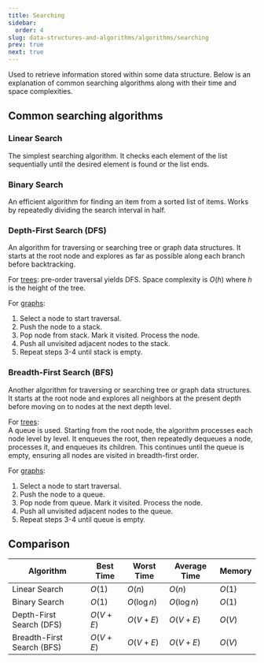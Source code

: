 ```yaml
---
title: Searching
sidebar:
  order: 4
slug: data-structures-and-algorithms/algorithms/searching
prev: true
next: true
---
```


Used to retrieve information stored within some data structure. Below is an explanation of common searching algorithms along with their time and space complexities.

## Common searching algorithms

### Linear Search

The simplest searching algorithm. It checks each element of the list sequentially until the desired element is found or the list ends.

### Binary Search

An efficient algorithm for finding an item from a sorted list of items. Works by repeatedly dividing the search interval in half.

### Depth-First Search (DFS)

An algorithm for traversing or searching tree or graph data structures. It starts at the root node and explores as far as possible along each branch before backtracking.

For [trees](/data-structures-and-algorithms/data-structures/tree): pre-order traversal yields DFS. Space complexity is $O(h)$ where $h$ is the height of the tree.

For [graphs](/data-structures-and-algorithms/data-structures/graph):

1. Select a node to start traversal.
2. Push the node to a stack.
3. Pop node from stack. Mark it visited. Process the node.
4. Push all unvisited adjacent nodes to the stack.
5. Repeat steps 3-4 until stack is empty.

### Breadth-First Search (BFS)

Another algorithm for traversing or searching tree or graph data structures. It starts at the root node and explores all neighbors at the present depth before moving on to nodes at the next depth level.

For [trees](/data-structures-and-algorithms/data-structures/tree):   
A queue is used. Starting from the root node, the algorithm processes each node level by level. It enqueues the root, then repeatedly dequeues a node, processes it, and enqueues its children. This continues until the queue is empty, ensuring all nodes are visited in breadth-first order.

For [graphs](/data-structures-and-algorithms/data-structures/graph):
1. Select a node to start traversal.
2. Push the node to a queue.
3. Pop node from queue. Mark it visited. Process the node.
4. Push all unvisited adjacent nodes to the queue.
5. Repeat steps 3-4 until queue is empty.

## Comparison

| Algorithm                  | Best Time  | Worst Time  | Average Time | Memory |
| -------------------------- | ---------- | ----------- | ------------ | ------ |
| Linear Search              | $O(1)$     | $O(n)$      | $O(n)$       | $O(1)$ |
| Binary Search              | $O(1)$     | $O(\log n)$ | $O(\log n)$  | $O(1)$ |
| Depth-First Search (DFS)   | $O(V + E)$ | $O(V + E)$  | $O(V + E)$   | $O(V)$ |
| Breadth-First Search (BFS) | $O(V + E)$ | $O(V + E)$  | $O(V + E)$   | $O(V)$ |
